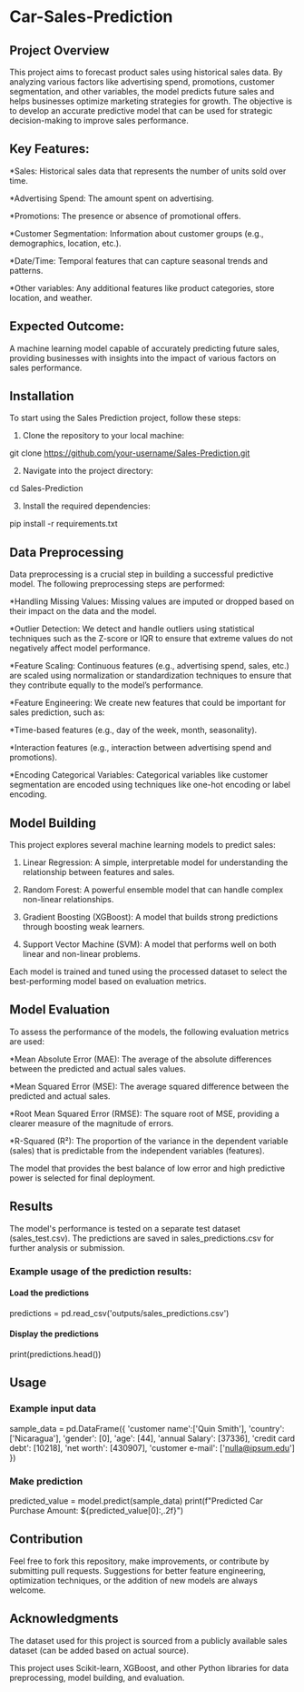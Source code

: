 # Car-Sales-Prediction
## Project Overview
This project aims to forecast product sales using historical sales data. By analyzing various factors like advertising spend, promotions, customer segmentation, and other variables, the model predicts future sales and helps businesses optimize marketing strategies for growth. The objective is to develop an accurate predictive model that can be used for strategic decision-making to improve sales performance.

## Key Features:
*Sales: Historical sales data that represents the number of units sold over time.

*Advertising Spend: The amount spent on advertising.

*Promotions: The presence or absence of promotional offers.

*Customer Segmentation: Information about customer groups (e.g., demographics, location, etc.).

*Date/Time: Temporal features that can capture seasonal trends and patterns.

*Other variables: Any additional features like product categories, store location, and weather.

## Expected Outcome:
A machine learning model capable of accurately predicting future sales, providing businesses with insights into the impact of various factors on sales performance.

## Installation
To start using the Sales Prediction project, follow these steps:

1. Clone the repository to your local machine:

git clone https://github.com/your-username/Sales-Prediction.git

2. Navigate into the project directory:

cd Sales-Prediction

3. Install the required dependencies:

pip install -r requirements.txt

## Data Preprocessing
Data preprocessing is a crucial step in building a successful predictive model. The following preprocessing steps are performed:

*Handling Missing Values: Missing values are imputed or dropped based on their impact on the data and the model.

*Outlier Detection: We detect and handle outliers using statistical techniques such as the Z-score or IQR to ensure that extreme values do not negatively affect model performance.

*Feature Scaling: Continuous features (e.g., advertising spend, sales, etc.) are scaled using normalization or standardization techniques to ensure that they contribute equally to the model’s performance.

*Feature Engineering: We create new features that could be important for sales prediction, such as:

*Time-based features (e.g., day of the week, month, seasonality).

*Interaction features (e.g., interaction between advertising spend and promotions).

*Encoding Categorical Variables: Categorical variables like customer segmentation are encoded using techniques like one-hot encoding or label encoding.

## Model Building
This project explores several machine learning models to predict sales:

1. Linear Regression: A simple, interpretable model for understanding the relationship between features and sales.

2. Random Forest: A powerful ensemble model that can handle complex non-linear relationships.

3. Gradient Boosting (XGBoost): A model that builds strong predictions through boosting weak learners.

4. Support Vector Machine (SVM): A model that performs well on both linear and non-linear problems.

Each model is trained and tuned using the processed dataset to select the best-performing model based on evaluation metrics.

## Model Evaluation
To assess the performance of the models, the following evaluation metrics are used:

*Mean Absolute Error (MAE): The average of the absolute differences between the predicted and actual sales values.

*Mean Squared Error (MSE): The average squared difference between the predicted and actual sales.

*Root Mean Squared Error (RMSE): The square root of MSE, providing a clearer measure of the magnitude of errors.

*R-Squared (R²): The proportion of the variance in the dependent variable (sales) that is predictable from the independent variables (features).

The model that provides the best balance of low error and high predictive power is selected for final deployment.

## Results
The model's performance is tested on a separate test dataset (sales_test.csv). The predictions are saved in sales_predictions.csv for further analysis or submission.

### Example usage of the prediction results:

#### Load the predictions
predictions = pd.read_csv('outputs/sales_predictions.csv')

#### Display the predictions
print(predictions.head())

## Usage

### Example input data

sample_data = pd.DataFrame({
    'customer name':['Quin Smith'],
    'country': ['Nicaragua'], 
    'gender': [0], 
    'age': [44], 
    'annual Salary': [37336], 
    'credit card debt': [10218], 
    'net worth': [430907],
    'customer e-mail': ['nulla@ipsum.edu']
})

### Make prediction
predicted_value = model.predict(sample_data)
print(f"Predicted Car Purchase Amount: ${predicted_value[0]:,.2f}")

## Contribution
Feel free to fork this repository, make improvements, or contribute by submitting pull requests. Suggestions for better feature engineering, optimization techniques, or the addition of new models are always welcome.


## Acknowledgments
The dataset used for this project is sourced from a publicly available sales dataset (can be added based on actual source).

This project uses Scikit-learn, XGBoost, and other Python libraries for data preprocessing, model building, and evaluation.

